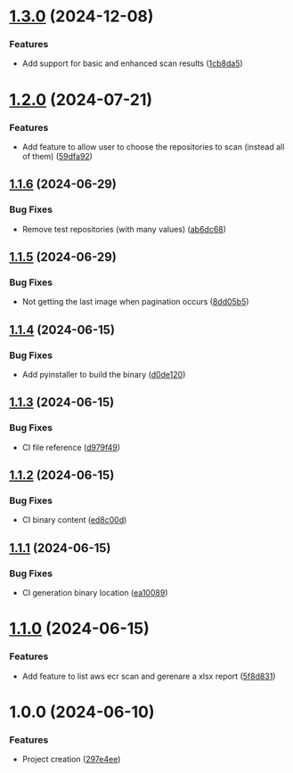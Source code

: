 # [1.3.0](https://github.com/cristiancw/secure-image-report/compare/v1.2.0...v1.3.0) (2024-12-08)


### Features

* Add support for basic and enhanced scan results ([1cb8da5](https://github.com/cristiancw/secure-image-report/commit/1cb8da59d9820f2c1b4a48ee84281596be96e29a))

# [1.2.0](https://github.com/cristiancw/secure-image-report/compare/v1.1.6...v1.2.0) (2024-07-21)


### Features

* Add feature to allow user to choose the repositories to scan (instead all of them) ([59dfa92](https://github.com/cristiancw/secure-image-report/commit/59dfa921d19b903877ea1e1418cf1e92cdf86c78))

## [1.1.6](https://github.com/cristiancw/secure-image-report/compare/v1.1.5...v1.1.6) (2024-06-29)


### Bug Fixes

* Remove test repositories (with many values) ([ab6dc68](https://github.com/cristiancw/secure-image-report/commit/ab6dc68e34a6ea28514680d258899d297b2f201f))

## [1.1.5](https://github.com/cristiancw/secure-image-report/compare/v1.1.4...v1.1.5) (2024-06-29)


### Bug Fixes

* Not getting the last image when pagination occurs ([8dd05b5](https://github.com/cristiancw/secure-image-report/commit/8dd05b51be7eec197ea29283d92f74c4d9abaa02))

## [1.1.4](https://github.com/cristiancw/secure-image-report/compare/v1.1.3...v1.1.4) (2024-06-15)


### Bug Fixes

* Add pyinstaller to build the binary ([d0de120](https://github.com/cristiancw/secure-image-report/commit/d0de1205b6b5a82b440cade80996d5ff9c28fe93))

## [1.1.3](https://github.com/cristiancw/secure-image-report/compare/v1.1.2...v1.1.3) (2024-06-15)


### Bug Fixes

* CI file reference ([d979f49](https://github.com/cristiancw/secure-image-report/commit/d979f49d1901b739cf8676847dbee1d5d79eb9be))

## [1.1.2](https://github.com/cristiancw/secure-image-report/compare/v1.1.1...v1.1.2) (2024-06-15)


### Bug Fixes

* CI binary content ([ed8c00d](https://github.com/cristiancw/secure-image-report/commit/ed8c00d50f07e014dbdb0eb3fea99d43a2f7da75))

## [1.1.1](https://github.com/cristiancw/secure-image-report/compare/v1.1.0...v1.1.1) (2024-06-15)


### Bug Fixes

* CI generation binary location ([ea10089](https://github.com/cristiancw/secure-image-report/commit/ea1008977df71606a508aba2fd3ac8ecdab9c077))

# [1.1.0](https://github.com/cristiancw/secure-image-report/compare/v1.0.0...v1.1.0) (2024-06-15)


### Features

* Add feature to list aws ecr scan and gerenare a xlsx report ([5f8d831](https://github.com/cristiancw/secure-image-report/commit/5f8d8311f3b06fc344268552f9f84362f6e66edc))

# 1.0.0 (2024-06-10)


### Features

* Project creation ([297e4ee](https://github.com/cristiancw/secure-image-report/commit/297e4eece88844a4c9d29c4022a6da8b21fcdfe7))
